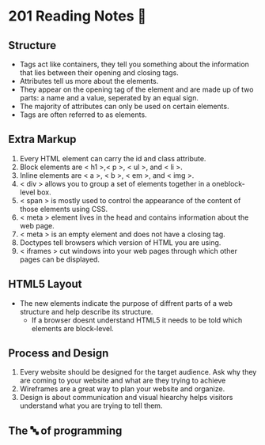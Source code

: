 # 201 Reading Notes 📖

## Structure 
- Tags act like containers, they tell you something about the information that lies between their opening and closing tags.
- Attributes tell us more about the elements.
- They appear on the opening tag of the element and are made up of two parts: a name and a value, seperated by an equal sign.
- The majority of attributes can only be used on certain elements.
- Tags are often referred to as elements.
## Extra Markup
1. Every HTML element can carry the id and class attribute.
2. Block elements are < h1 >,< p >, < ul >, and < li >.
3. Inline elements are < a >, < b >, < em >, and < img >.
4. < div > allows you to group a set of elements together in a oneblock-level box.
5. < span > is mostly used to control the appearance of the content of those elements using CSS.
6. < meta > element lives in the head and contains information about the web page.
7. < meta > is an empty element and does not have a closing tag.
8. Doctypes tell browsers which version of HTML you are using.
9. < iframes > cut windows into your web pages through which other pages can be displayed.
## HTML5 Layout
- The new elements indicate the purpose of diffrent parts of a web structure and help describe its structure.
  - If a browser doesnt understand HTML5 it needs to be told which elements are block-level.
## Process and Design 
1. Every website should be designed for the target audience. Ask why they are coming to your website and what are they trying to achieve
2. Wireframes are a great way to plan your website and organize.
3. Design is about communication and visual hiearchy helps visitors understand what you are trying to tell them.
## The 🔤 of programming
